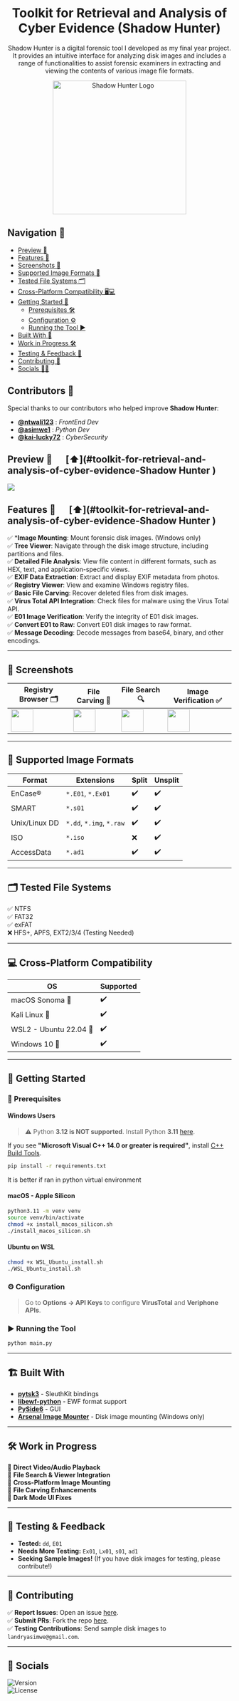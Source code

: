 <h1 align="center">Toolkit for Retrieval and Analysis of Cyber Evidence (Shadow Hunter)</h1>

<p align="center">
  Shadow Hunter is a digital forensic tool I developed as my final year project. It provides an intuitive interface for analyzing disk images and includes a range of functionalities to assist forensic examiners in extracting and viewing the contents of various image file formats.
</p>

<p align="center">
  <img src="Icons/logo_prev_ui.png" alt="Shadow Hunter Logo" width="300"/>
</p>

## Navigation 🧭

- [Preview 👀](#preview-)
- [Features 🌟](#features-)
- [Screenshots 📸](#screenshots-)
- [Supported Image Formats 💾](#supported-image-formats-)
- [Tested File Systems 🗂️](#tested-file-systems-%EF%B8%8F)
- [Cross-Platform Compatibility 🖥️💻](#cross-platform-compatibility-%EF%B8%8F)
- [Getting Started 🚀](#getting-started-)
  - [Prerequisites 🛠️](#prerequisites-)
  - [Configuration ⚙️](#configuration-%EF%B8%8F)
  - [Running the Tool ▶️](#running-the-tool-%EF%B8%8F)
- [Built With 🧱](#built-with-)
- [Work in Progress 🛠️](#work-in-progress-)
- [Testing & Feedback 🧪](#testing--feedback-)
- [Contributing 🤝](#contributing-)
- [Socials 👨‍💻](#socials-)

## Contributors 👥

Special thanks to our contributors who helped improve **Shadow Hunter**:

- **[@ntwali123](https://github.com/ntwali123)** : *FrontEnd Dev*
- **[@asimwe1](https://github.com/asimwe1)** : *Python Dev*
- **[@kai-lucky72](https://github.com/kai-lucky72)** : *CyberSecurity*

## Preview 👀      [⬆️]\(#toolkit-for-retrieval-and-analysis-of-cyber-evidence-Shadow Hunter )

<img src="Icons/logo.png" />

## Features 🌟      [⬆️]\(#toolkit-for-retrieval-and-analysis-of-cyber-evidence-Shadow Hunter )

✅ \***Image Mounting**: Mount forensic disk images. (Windows only) \
✅ **Tree Viewer**: Navigate through the disk image structure, including partitions and files.\
✅ **Detailed File Analysis**: View file content in different formats, such as HEX, text, and application-specific views.\
✅ **EXIF Data Extraction**: Extract and display EXIF metadata from photos.\
✅ **Registry Viewer**: View and examine Windows registry files.\
✅ **Basic File Carving**: Recover deleted files from disk images.\
✅ **Virus Total API Integration**: Check files for malware using the Virus Total API.\
✅ **E01 Image Verification**: Verify the integrity of E01 disk images.\
✅ **Convert E01 to Raw**: Convert E01 disk images to raw format.\
✅ **Message Decoding**: Decode messages from base64, binary, and other encodings.

---

## 📸 Screenshots  
| Registry Browser 🗂️ | File Carving 🔪 | File Search 🔍 | Image Verification ✅ |
|----------------------|---------------|---------------|-----------------------|
| <img src="Icons/icons8-registry-editor-96.png" width="50"/> | <img src="Icons/icons8-carving-64.png" width="50"/> | <img src="Icons/icons8-search-in-browser-50.png" width="50"/> | <img src="Icons/icons8-verify-blue.png" width="50"/> |

---

## 💾 Supported Image Formats  
| Format | Extensions | Split | Unsplit |
|--------|------------|--------|--------|
| EnCase® | `*.E01`, `*.Ex01` | ✔️ | ✔️ |
| SMART | `*.s01` | ✔️ | ✔️ |
| Unix/Linux DD | `*.dd`, `*.img`, `*.raw` | ✔️ | ✔️ |
| ISO | `*.iso` | ❌ | ✔️ |
| AccessData | `*.ad1` | ✔️ | ✔️ |

---

## 🗂️ Tested File Systems  
✅ NTFS  
✅ FAT32  
✅ exFAT  
❌ HFS+, APFS, EXT2/3/4 (Testing Needed)  

---

## 💻 Cross-Platform Compatibility  
| OS | Supported |
|----|------------|
| macOS Sonoma 🍏 | ✔️ |
| Kali Linux 🐧 | ✔️ |
| WSL2 - Ubuntu 22.04 🐧 | ✔️ |
| Windows 10 🏁 | ✔️ |

---

## 🚀 Getting Started  
### 🔧 Prerequisites  
#### **Windows Users**  
> ⚠️ Python **3.12 is NOT supported**. Install Python **3.11** [here](https://www.python.org/downloads/release/python-3110/).

If you see **"Microsoft Visual C++ 14.0 or greater is required"**, install [C++ Build Tools](https://visualstudio.microsoft.com/visual-cpp-build-tools/).  
```bash
pip install -r requirements.txt
```
<p>It is better if ran in python virtual environment</p>

#### **macOS - Apple Silicon**  
```bash
python3.11 -m venv venv
source venv/bin/activate
chmod +x install_macos_silicon.sh
./install_macos_silicon.sh
```
#### **Ubuntu on WSL**  
```bash
chmod +x WSL_Ubuntu_install.sh
./WSL_Ubuntu_install.sh
```

### ⚙️ Configuration  
> Go to **Options → API Keys** to configure **VirusTotal** and **Veriphone APIs**.

### ▶️ Running the Tool  
```bash
python main.py
```

---

## 🏗️ Built With  
- **[pytsk3](https://pypi.org/project/pytsk3/)** - SleuthKit bindings  
- **[libewf-python](https://github.com/libyal/libewf)** - EWF format support  
- **[PySide6](https://pypi.org/project/PySide6/)** - GUI  
- **[Arsenal Image Mounter](https://arsenalrecon.com/products/image-mounter/)** - Disk image mounting (Windows only)  

---

## 🛠️ Work in Progress  
🚧 **Direct Video/Audio Playback**  
🚧 **File Search & Viewer Integration**  
🚧 **Cross-Platform Image Mounting**  
🚧 **File Carving Enhancements**  
🚧 **Dark Mode UI Fixes**  

---

## 🧪 Testing & Feedback  
- **Tested:** `dd`, `E01`  
- **Needs More Testing:** `Ex01`, `Lx01`, `s01`, `ad1`  
- **Seeking Sample Images!** (If you have disk images for testing, please contribute!)  

---

## 🤝 Contributing  
✅ **Report Issues**: Open an issue [here](https://github.com/ntwali123/teamtracer-Forensic-Toolkit/issues).  
✅ **Submit PRs**: Fork the repo [here](https://github.com/ntwali123/teamtracer-Forensic-Toolkit/fork).  
✅ **Testing Contributions**: Send sample disk images to `landryasimwe@gmail.com`.  

---

## 🔗 Socials  
![Version](https://img.shields.io/badge/version-1.8.2-blue.svg)  
![License](https://img.shields.io/badge/license-MIT-green.svg)  

